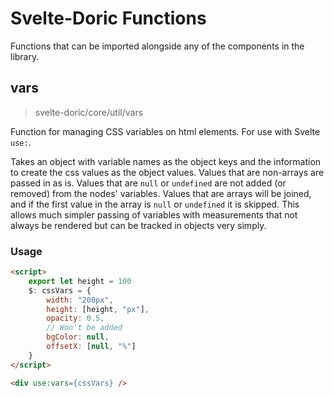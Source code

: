 # Svelte-Doric Functions
Functions that can be imported alongside any of the components in the library.

## vars
> svelte-doric/core/util/vars

Function for managing CSS variables on html elements.
For use with Svelte `use:`.

Takes an object with variable names as the object keys and the information to create
the css values as the object values. Values that are non-arrays are passed in as
is. Values that are `null` or `undefined` are not added (or removed) from the
nodes' variables. Values that are arrays will be joined, and if the first value
in the array is `null` or `undefined` it is skipped. This allows much simpler
passing of variables with measurements that not always be rendered but can be
tracked in objects very simply.

### Usage
```html
<script>
    export let height = 100
    $: cssVars = {
        width: "200px",
        height: [height, "px"],
        opacity: 0.5,
        // Won't be added
        bgColor: null,
        offsetX: [null, "%"]
    }
</script>

<div use:vars={cssVars} />
```
